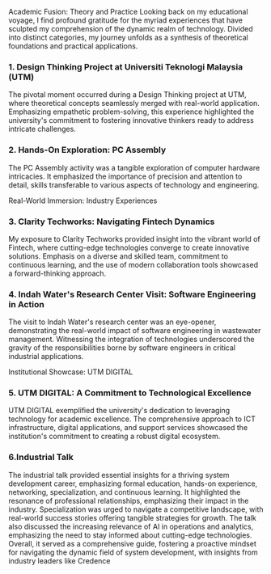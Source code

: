 Academic Fusion: Theory and Practice
Looking back on my educational voyage, I find profound gratitude for the myriad experiences that have sculpted my comprehension of the dynamic realm of technology. 
Divided into distinct categories, my journey unfolds as a synthesis of theoretical foundations and practical applications.

### 1. Design Thinking Project at Universiti Teknologi Malaysia (UTM)
The pivotal moment occurred during a Design Thinking project at UTM, where theoretical concepts seamlessly merged with real-world application.
Emphasizing empathetic problem-solving, this experience highlighted the university's commitment to fostering innovative thinkers ready to address intricate challenges.

### 2. Hands-On Exploration: PC Assembly
The PC Assembly activity was a tangible exploration of computer hardware intricacies. 
It emphasized the importance of precision and attention to detail, skills transferable to various aspects of technology and engineering.

Real-World Immersion: Industry Experiences
### 3. Clarity Techworks: Navigating Fintech Dynamics
My exposure to Clarity Techworks provided insight into the vibrant world of Fintech, where cutting-edge technologies converge to create innovative solutions.
Emphasis on a diverse and skilled team, commitment to continuous learning, and the use of modern collaboration tools showcased a forward-thinking approach.

### 4. Indah Water's Research Center Visit: Software Engineering in Action
The visit to Indah Water's research center was an eye-opener, demonstrating the real-world impact of software engineering in wastewater management.
Witnessing the integration of technologies underscored the gravity of the responsibilities borne by software engineers in critical industrial applications.

Institutional Showcase: UTM DIGITAL
### 5. UTM DIGITAL: A Commitment to Technological Excellence
UTM DIGITAL exemplified the university's dedication to leveraging technology for academic excellence.
The comprehensive approach to ICT infrastructure, digital applications, and support services showcased the institution's commitment to creating a robust digital ecosystem.

### 6.Industrial Talk

The industrial talk provided essential insights for a thriving system development career, emphasizing formal education, hands-on experience, networking, specialization, and continuous learning. 
It highlighted the resonance of professional relationships, emphasizing their impact in the industry. Specialization was urged to navigate a competitive landscape, with real-world success stories offering tangible strategies for growth.
The talk also discussed the increasing relevance of AI in operations and analytics, emphasizing the need to stay informed about cutting-edge technologies. 
Overall, it served as a comprehensive guide, fostering a proactive mindset for navigating the dynamic field of system development, with insights from industry leaders like Credence
